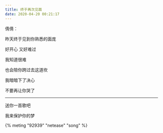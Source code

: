 ```yaml
---
title: 终于再次见面
date: 2020-04-20 00:21:17
---
```


倩倩：

昨天终于见到你熟悉的面庞

好开心 又好难过

我知道很难

也会陪你跨过去这道坎

我暗暗下了决心

不要再让你哭了

------

送你一首歌吧

我来保护你的梦

{% meting "92939" "netease" "song" %}

